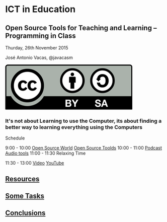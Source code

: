 
# ICT in Education
## Open Source Tools for Teaching and Learning – Programming in Class

Thurday, 26th November 2015

José Antonio Vacas, @javacasm

![./Licencia CC.png](./images/Licencia_CC.png)

### It's not about Learning to use the Computer, its about finding a better way to learning everything using the Computers



Schedule

   9:00 - 10:00  [Open Source World](./OpenSourceWorld.md) [Open Source Toolds](./OpenSourceTools.md)
  10:00 - 11:00  [Podcast](./Podcast.md) [Audio tools](./audioTools.md)
  11:00 - 11:30  Relaxing Time

  11:30 - 13:00  [Video](./Video.md) [YouTube](./youtube.md)

## [Resources](./resources.md)

## [Some Tasks](./task.md)

## [Conclusions](./conclusions.md)
